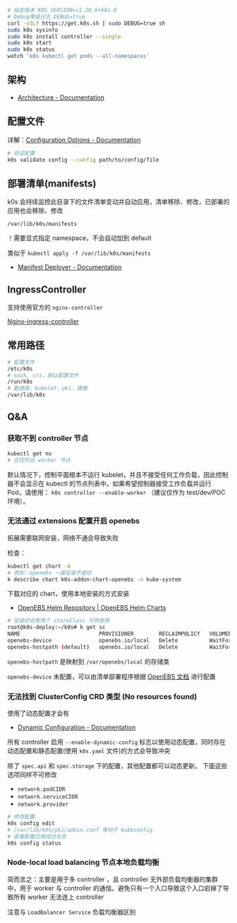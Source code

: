```bash
# 指定版本 K0S_VERSION=v1.28.6+k0s.0 
# Debug等级日志 DEBUG=true	
curl -sSLf https://get.k0s.sh | sudo DEBUG=true sh
sudo k0s sysinfo
sudo k0s install controller --single
sudo k0s start
sudo k0s status
watch 'k0s kubectl get pods --all-namespaces'
```

## 架构

- [Architecture - Documentation](https://docs.k0sproject.io/v1.28.6+k0s.0/architecture/)


## 配置文件

详解：[Configuration Options - Documentation](https://docs.k0sproject.io/head/configuration/)

```bash
# 验证配置
k0s validate config --config path/to/config/file
```


## 部署清单(manifests)

k0s 会持续监控此目录下的文件清单变动并自动应用，清单移除、修改，已部署的应用也会移除、修改

`/var/lib/k0s/manifests`

！需要显式指定 namespace，不会自动加到 default

类似于 `kubectl apply -f /var/lib/k0s/manifests`

- [Manifest Deployer - Documentation](https://docs.k0sproject.io/stable/manifests/)


## IngressController

支持使用官方的 `nginx-controller`

[Nginx-ingress-controller](../K8s/组件/Ingress%20Controller/Nginx-ingress-controller.md)


## 常用路径

```bash
# 配置文件
/etc/k0s
# sock, cri，默认配置文件
/run/k0s
# 数据库，kubelet，pki，镜像
/var/lib/k0s
```


## Q&A

### 获取不到 controller 节点

```bash
kubectl get no
# 仅仅列出 worker 节点
```

默认情况下，控制平面根本不运行 kubelet，并且不接受任何工作负载，因此控制器不会显示在 kubectl 的节点列表中。如果希望控制器接受工作负载并运行 Pod，请使用： `k0s controller --enable-worker` （建议仅作为 test/dev/POC 环境）。


### 无法通过 extensions 配置开启 openebs

拓展需要联网安装，网络不通会导致失败

检查：

```bash
kubectl get chart -A
# 例如：openebs 一直安装不成功
k describe chart k0s-addon-chart-openebs -n kube-system
```

下载对应的 chart，使用本地安装的方式安装

- [OpenEBS Helm Repository | OpenEBS Helm Charts](https://openebs.github.io/charts/)

```bash
# 安装好会有两个 storeClass 可供使用
root@k0s-deploy:~/k0s# k get sc
NAME                         PROVISIONER        RECLAIMPOLICY   VOLUMEBINDINGMODE      ALLOWVOLUMEEXPANSION   AGE
openebs-device               openebs.io/local   Delete          WaitForFirstConsumer   false                  11m
openebs-hostpath (default)   openebs.io/local   Delete          WaitForFirstConsumer   false                  11m
```

`openebs-hostpath` 是映射到 `/var/openebs/local` 的存储类

`openebs-device` 未配置，可以由清单部署程序根据 [OpenEBS 文档](https://openebs.io/docs/) 进行配置

### 无法找到 ClusterConfig CRD 类型 (No resources found)

使用了动态配置才会有

- [Dynamic Configuration - Documentation](https://docs.k0sproject.io/stable/dynamic-configuration/)

所有 controller 启用 `--enable-dynamic-config` 标志以使用动态配置，同时存在动态配置和静态配置(使用 `k0s.yaml` 文件)的方式会导致冲突

除了 `spec.api` 和 `spec.storage` 下的配置，其他配置都可以动态更新。
下面这些选项同样不可修改

- `network.podCIDR`
- `network.serviceCIDR`
- `network.provider`

```bash
# 修改配置
k0s config edit
# /var/lib/k0s/pki/admin.conf 等同于 kubeconfig
# 查看配置应用成功与否
k0s config status
```

### Node-local load balancing 节点本地负载均衡

简而言之：主要是用于多 controller ，且 controller 无外部负载均衡器的集群中，用于 worker 与 controller 的通信。避免只有一个入口导致这个入口宕掉了导致所有 worker 无法连上 controller

注意与 `LoadBalancer Service` 负载均衡器区别